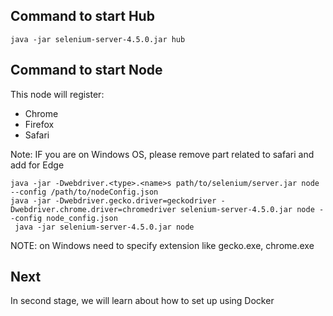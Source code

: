 
## Command to start Hub
```
java -jar selenium-server-4.5.0.jar hub
```

## Command to start Node
This node will register:
* Chrome
* Firefox
* Safari

Note: IF you are on Windows OS, please remove part related to safari and add for Edge
```
java -jar -Dwebdriver.<type>.<name>s path/to/selenium/server.jar node --config /path/to/nodeConfig.json
java -jar -Dwebdriver.gecko.driver=geckodriver -Dwebdriver.chrome.driver=chromedriver selenium-server-4.5.0.jar node --config node_config.json
 java -jar selenium-server-4.5.0.jar node 
```

NOTE: on Windows need to specify extension like gecko.exe, chrome.exe

## Next
In second stage, we will learn about how to set up using Docker